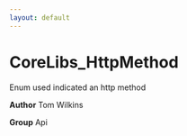 ```yaml
---
layout: default
---
```

# CoreLibs_HttpMethod

Enum used indicated an http method


**Author** Tom Wilkins


**Group** Api

